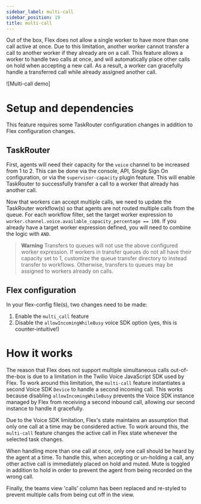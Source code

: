```yaml
---
sidebar_label: multi-call
sidebar_position: 19
title: multi-call
---
```


Out of the box, Flex does not allow a single worker to have more than one call active at once. Due to this limitation, another worker cannot transfer a call to another worker if they already are on a call. This feature allows a worker to handle two calls at once, and will automatically place other calls on hold when accepting a new call. As a result, a worker can gracefully handle a transferred call while already assigned another call.

![Multi-call demo]

# Setup and dependencies

This feature requires some TaskRouter configuration changes in addition to Flex configuration changes.

## TaskRouter

First, agents will need their capacity for the `voice` channel to be increased from 1 to 2. This can be done via the console, API, Single Sign On configuration, or via the `supervisor-capacity` plugin feature. This will enable TaskRouter to successfully transfer a call to a worker that already has another call.

Now that workers can accept multiple calls, we need to update the TaskRouter workflow(s) so that agents are not routed multiple calls from the queue. For each workflow filter, set the target worker expression to `worker.channel.voice.available_capacity_percentage == 100`. If you already have a target worker expression defined, you will need to combine the logic with `AND`.

> **Warning**
> Transfers to queues will not use the above configured worker expression. If workers in transfer queues do not all have their capacity set to 1, customize the queue transfer directory to instead transfer to workflows. Otherwise, transfers to queues may be assigned to workers already on calls.

## Flex configuration

In your flex-config file(s), two changes need to be made:

1. Enable the `multi_call` feature
2. Disable the `allowIncomingWhileBusy` voice SDK option (yes, this is counter-intuitive!)

# How it works

The reason that Flex does not support multiple simultaneous calls out-of-the-box is due to a limitation in the Twilio Voice JavaScript SDK used by Flex. To work around this limitation, the `multi-call` feature instantiates a second Voice SDK `Device` to handle a second incoming call. This works because disabling `allowIncomingWhileBusy` prevents the Voice SDK instance managed by Flex from receiving a second inbound call, allowing our second instance to handle it gracefully.

Due to the Voice SDK limitation, Flex's state maintains an assumption that only one call at a time may be considered active. To work around this, the `multi-call` feature changes the active call in Flex state whenever the selected task changes.

When handling more than one call at once, only one call should be heard by the agent at a time. To handle this, when accepting or un-holding a call, any other active call is immediately placed on hold and muted. Mute is toggled in addition to hold in order to prevent the agent from being recorded on the wrong call.

Finally, the teams view 'calls' column has been replaced and re-styled to prevent multiple calls from being cut off in the view.
